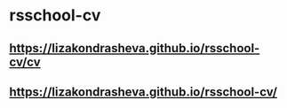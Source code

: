 # rsschool-cv
## https://lizakondrasheva.github.io/rsschool-cv/cv
## https://lizakondrasheva.github.io/rsschool-cv/